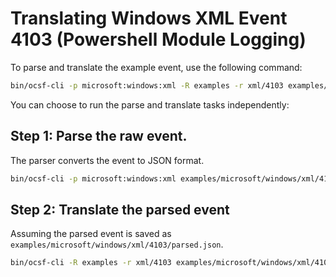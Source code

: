 # Translating Windows XML Event 4103 (Powershell Module Logging)

To parse and translate the example event, use the following command:
```bash
bin/ocsf-cli -p microsoft:windows:xml -R examples -r xml/4103 examples/microsoft/windows/xml/4103/raw.xml
```

You can choose to run the parse and translate tasks independently:

## Step 1: Parse the raw event.
The parser converts the event to JSON format.
```bash
bin/ocsf-cli -p microsoft:windows:xml examples/microsoft/windows/xml/4103/raw.xml
```

## Step 2: Translate the parsed event
Assuming the parsed event is saved as `examples/microsoft/windows/xml/4103/parsed.json`.

```bash
bin/ocsf-cli -R examples -r xml/4103 examples/microsoft/windows/xml/4103/parsed.json
```
